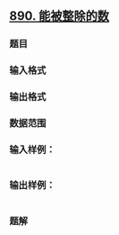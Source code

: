 ## [890. 能被整除的数](https://www.acwing.com/problem/content/solution/892/1/)

### 题目

### 输入格式

### 输出格式

### 数据范围

### 输入样例：

```

```

### 输出样例：

```

```

### 题解